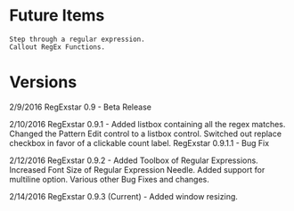  
# Future Items
	Step through a regular expression.
	Callout RegEx Functions.

 
# Versions
2/9/2016	RegExstar 0.9 - Beta Release

2/10/2016	RegExstar 0.9.1 -
				Added listbox containing all the regex matches. 
				Changed the Pattern Edit control to a listbox control. 
				Switched out replace checkbox in favor of a clickable count label.
		RegExstar 0.9.1.1 - Bug Fix 
			
2/12/2016	RegExstar 0.9.2 - 
				Added Toolbox of Regular Expressions.
				Increased Font Size of Regular Expression Needle.
				Added support for multiline option.
				Various other Bug Fixes and changes.

2/14/2016	RegExstar 0.9.3 (Current) - 
				Added window resizing.
				
